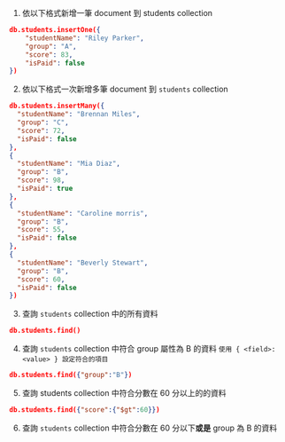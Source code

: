 1. 依以下格式新增一筆 document 到 students collection

```json
db.students.insertOne({
    "studentName": "Riley Parker",
    "group": "A",
    "score": 83,
    "isPaid": false
})
```

2. 依以下格式一次新增多筆 document 到 `students` collection

```json
db.students.insertMany({
  "studentName": "Brennan Miles",
  "group": "C",
  "score": 72,
  "isPaid": false
},
{
  "studentName": "Mia Diaz",
  "group": "B",
  "score": 98,
  "isPaid": true
},
{
  "studentName": "Caroline morris",
  "group": "B",
  "score": 55,
  "isPaid": false
},
{
  "studentName": "Beverly Stewart",
  "group": "B",
  "score": 60,
  "isPaid": false
})
```

3. 查詢 `students` collection 中的所有資料

```json
db.students.find()
```

4. 查詢 `students` collection 中符合 group 屬性為 B 的資料 `使用 { <field>: <value> } 設定符合的項目`

```json
db.students.find({"group":"B"})
```

5. 查詢 students collection 中符合分數在 60 分以上的的資料

```json
db.students.find({"score":{"$gt":60}})
```

6. 查詢 `students` collection 中符合分數在 60 分以下**或是** group 為 B 的資料

